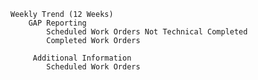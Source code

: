 	Weekly Trend (12 Weeks)
		GAP Reporting
			Scheduled Work Orders Not Technical Completed
			Completed Work Orders

		 Additional Information
			Scheduled Work Orders